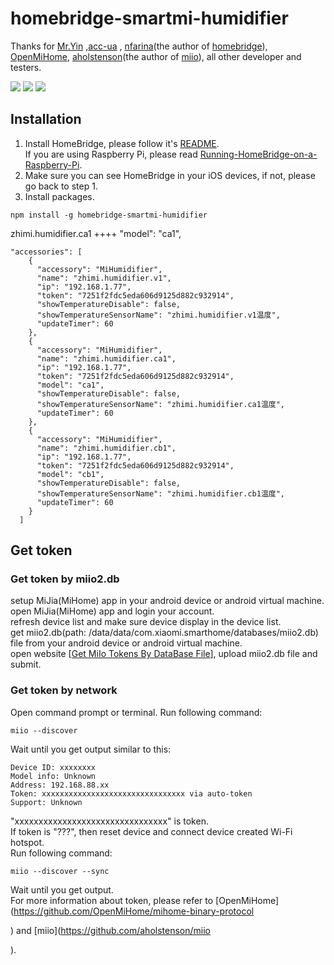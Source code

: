 # homebridge-smartmi-humidifier



Thanks for [Mr.Yin](https://github.com/YinHangCode/homebridge-mi-fan/) ,[acc-ua](https://github.com/acc-ua) , [nfarina](https://github.com/nfarina)(the author of [homebridge](https://github.com/nfarina/homebridge)), [OpenMiHome](https://github.com/OpenMiHome/mihome-binary-protocol), [aholstenson](https://github.com/aholstenson)(the author of [miio](https://github.com/aholstenson/miio)), all other developer and testers.   
  
![](https://github.com/hassbian-ABC/homebridge-MiHumidifier/blob/master/images/home.png)
![](https://github.com/hassbian-ABC/homebridge-MiHumidifier/blob/master/images/home1.png)
![](https://github.com/hassbian-ABC/homebridge-MiHumidifier/blob/master/images/home2.png)

 
## Installation
1. Install HomeBridge, please follow it's [README](https://github.com/nfarina/homebridge/blob/master/README.md).   
If you are using Raspberry Pi, please read [Running-HomeBridge-on-a-Raspberry-Pi](https://github.com/nfarina/homebridge/wiki/Running-HomeBridge-on-a-Raspberry-Pi).   
2. Make sure you can see HomeBridge in your iOS devices, if not, please go back to step 1.   
3. Install packages.   
```
npm install -g homebridge-smartmi-humidifier
```

zhimi.humidifier.ca1  ++++   "model": "ca1",
```
"accessories": [
    {
      "accessory": "MiHumidifier",
      "name": "zhimi.humidifier.v1",
      "ip": "192.168.1.77",
      "token": "7251f2fdc5eda606d9125d882c932914",
      "showTemperatureDisable": false,
      "showTemperatureSensorName": "zhimi.humidifier.v1温度",
      "updateTimer": 60
    },
    {
      "accessory": "MiHumidifier",
      "name": "zhimi.humidifier.ca1",
      "ip": "192.168.1.77",
      "token": "7251f2fdc5eda606d9125d882c932914",
      "model": "ca1",
      "showTemperatureDisable": false,
      "showTemperatureSensorName": "zhimi.humidifier.ca1温度",
      "updateTimer": 60
    },
    {
      "accessory": "MiHumidifier",
      "name": "zhimi.humidifier.cb1",
      "ip": "192.168.1.77",
      "token": "7251f2fdc5eda606d9125d882c932914",
      "model": "cb1",
      "showTemperatureDisable": false,
      "showTemperatureSensorName": "zhimi.humidifier.cb1温度",
      "updateTimer": 60
    }
  ]
```
## Get token
### Get token by miio2.db
setup MiJia(MiHome) app in your android device or android virtual machine.   
open MiJia(MiHome) app and login your account.   
refresh device list and make sure device display in the device list.   
get miio2.db(path: /data/data/com.xiaomi.smarthome/databases/miio2.db) file from your android device or android virtual machine.   
open website [[Get MiIo Tokens By DataBase File](http://miio2.yinhh.com/)], upload miio2.db file and submit.    
### Get token by network
Open command prompt or terminal. Run following command:
```
miio --discover
```
Wait until you get output similar to this:
```
Device ID: xxxxxxxx   
Model info: Unknown   
Address: 192.168.88.xx   
Token: xxxxxxxxxxxxxxxxxxxxxxxxxxxxxxxx via auto-token   
Support: Unknown   
```
"xxxxxxxxxxxxxxxxxxxxxxxxxxxxxxxx" is token.   
If token is "???", then reset device and connect device created Wi-Fi hotspot.   
Run following command:   
```
miio --discover --sync
```
Wait until you get output.   
For more information about token, please refer to [OpenMiHome](https://github.com/OpenMiHome/mihome-binary-protocol

) and [miio](https://github.com/aholstenson/miio

).   
